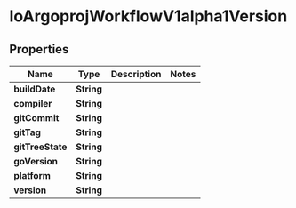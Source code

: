 
# IoArgoprojWorkflowV1alpha1Version

## Properties
Name | Type | Description | Notes
------------ | ------------- | ------------- | -------------
**buildDate** | **String** |  | 
**compiler** | **String** |  | 
**gitCommit** | **String** |  | 
**gitTag** | **String** |  | 
**gitTreeState** | **String** |  | 
**goVersion** | **String** |  | 
**platform** | **String** |  | 
**version** | **String** |  | 



